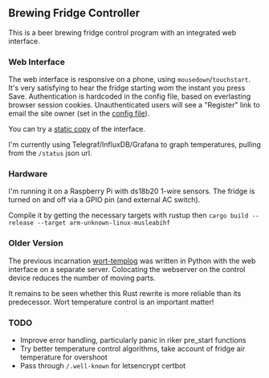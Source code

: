 ## Brewing Fridge Controller

This is a beer brewing fridge control program with an integrated web interface.

### Web Interface

The web interface is responsive on a phone, using `mousedown`/`touchstart`. 
It's very satisfying to hear the fridge starting *wom* the instant you press Save.
Authentication is hardcoded in the config file, based on everlasting browser
session cookies. Unauthenticated users will see a "Register" link to email the
site owner (set in the [config file](src/defconfig.toml)).

You can try a [static copy](https://matt.ucc.asn.au/ferment.html) of the interface.

I'm currently using Telegraf/InfluxDB/Grafana to graph temperatures, pulling from the `/status` json url.

### Hardware
I'm running it on a Raspberry Pi with ds18b20 1-wire sensors. The fridge
is turned on and off via a GPIO pin (and external AC switch).

Compile it by getting the necessary targets with rustup then `cargo build --release --target arm-unknown-linux-musleabihf`

### Older Version

The previous incarnation [wort-templog](https://github.com/mkj/wort-templog)
was written in Python with the web interface on a separate server. Colocating
the webserver on the control device reduces the number of moving parts.

It remains to be seen whether this Rust rewrite is more reliable than its predecessor.
Wort temperature control is an important matter!

### TODO

* Improve error handling, particularly panic in riker pre\_start functions
* Try better temperature control algorithms, take account of fridge air temperature for overshoot
* Pass through `/.well-known` for letsencrypt certbot
